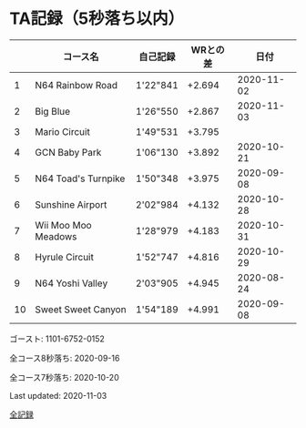 # TA記録（5秒落ち以内）

||コース名|自己記録|WRとの差|日付
|--|--|--|--|--|
|1|N64 Rainbow Road|1'22"841|+2.694|2020-11-02|
|2|Big Blue|1'26"550|+2.867|2020-11-03|
|3|Mario Circuit|1'49"531|+3.795||
|4|GCN Baby Park|1'06"130|+3.892|2020-10-21|
|5|N64 Toad's Turnpike|1'50"348|+3.975|2020-09-08|
|6|Sunshine Airport|2'02"984|+4.132|2020-10-28|
|7|Wii Moo Moo Meadows|1'28"979|+4.183|2020-10-31|
|8|Hyrule Circuit|1'52"747|+4.816|2020-10-29|
|9|N64 Yoshi Valley|2'03"905|+4.945|2020-08-24|
|10|Sweet Sweet Canyon|1'54"189|+4.991|2020-09-08|

ゴースト: 1101-6752-0152

全コース8秒落ち: 2020-09-16

全コース7秒落ち: 2020-10-20

Last updated: 2020-11-03

[全記録](https://github.com/xuzijian629/xuzijian629/blob/master/ALL.md)